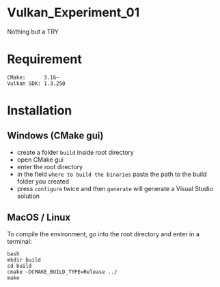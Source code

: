 # Vulkan_Experiment_01
Nothing but a TRY
# Requirement
```
CMake:		3.16~
Vulkan SDK:	1.3.250
```
# Installation
## Windows (CMake gui)
- create a folder `build` inside root directory
- open CMake gui
- enter the root directory
- in the field `where to build the binaries` paste the path to the build folder you created
- press `configure` twice and then `generate` will generate a Visual Studio solution
## MacOS / Linux
To compile the environment, go into the root directory and enter in a terminal:
```
bash
mkdir build
cd build
cmake -DCMAKE_BUILD_TYPE=Release ../
make
```
